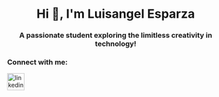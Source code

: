 <!--
**LuisangelE-04/LuisangelE-04** is a ✨ _special_ ✨ repository because its `README.md` (this file) appears on your GitHub profile.

Here are some ideas to get you started:

- 🔭 I’m currently working on ...
- 🌱 I’m currently learning ...
- 👯 I’m looking to collaborate on ...
- 🤔 I’m looking for help with ...
- 💬 Ask me about ...
- 📫 How to reach me: ...
- 😄 Pronouns: ...
- ⚡ Fun fact: ...
-->

<h1 align="center">Hi 👋, I'm Luisangel Esparza</h1>

<h3 align="center">A passionate student exploring the limitless creativity in technology! </h3>

<h3 align="left">Connect with me:</h3>
<p align="left"></p>
<!-- 
Add LinkedIn 
-->
<a href="www.linkedin.com/in/luisangel-esparza/">
  <img src="https://th.bing.com/th/id/R.3f60edfd3589f7ad589cd03676982f12?rik=e%2bI5ovC%2f%2fJD7pQ&riu=http%3a%2f%2fupload.wikimedia.org%2fwikipedia%2fcommons%2fthumb%2fc%2fca%2fLinkedIn_logo_initials.png%2f600px-LinkedIn_logo_initials.png&ehk=Xou1jRo516LCY1s3IIggNUMXPwWCfZkwXsKI%2fplDeMI%3d&risl=&pid=ImgRaw&r=0" alt="linkedin-profile" width="40" height="40"/></a>
